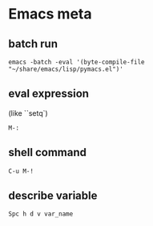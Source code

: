 Emacs meta
==========

batch run
---------

    emacs -batch -eval '(byte-compile-file "~/share/emacs/lisp/pymacs.el")'

eval expression
---------------

(like ``setq`)

`M-:`

shell command
-------------

`C-u M-!`

describe variable
-----------------

`Spc h d v var_name`
